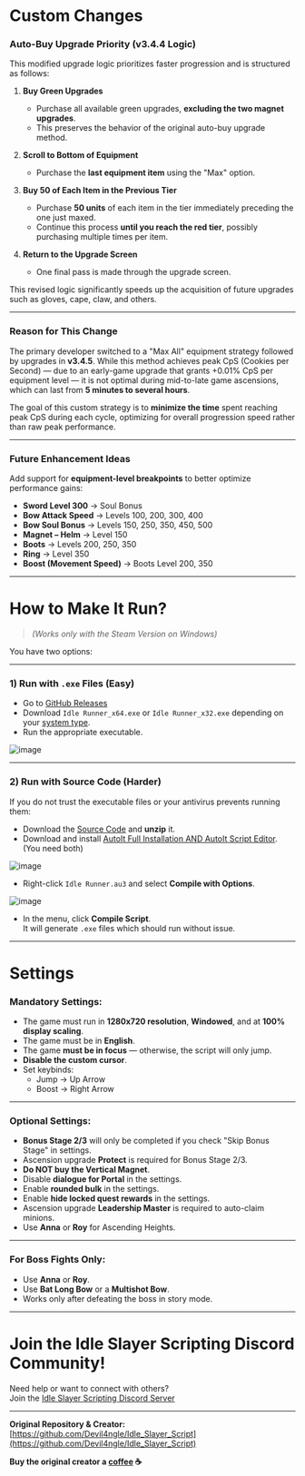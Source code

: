 # Custom Changes

### Auto-Buy Upgrade Priority (v3.4.4 Logic)

This modified upgrade logic prioritizes faster progression and is structured as follows:

1. **Buy Green Upgrades**  
   - Purchase all available green upgrades, **excluding the two magnet upgrades**.  
   - This preserves the behavior of the original auto-buy upgrade method.

2. **Scroll to Bottom of Equipment**  
   - Purchase the **last equipment item** using the "Max" option.

3. **Buy 50 of Each Item in the Previous Tier**  
   - Purchase **50 units** of each item in the tier immediately preceding the one just maxed.  
   - Continue this process **until you reach the red tier**, possibly purchasing multiple times per item.

4. **Return to the Upgrade Screen**  
   - One final pass is made through the upgrade screen.

This revised logic significantly speeds up the acquisition of future upgrades such as gloves, cape, claw, and others.

---

### Reason for This Change

The primary developer switched to a "Max All" equipment strategy followed by upgrades in **v3.4.5**. While this method achieves peak CpS (Cookies per Second) — due to an early-game upgrade that grants +0.01% CpS per equipment level — it is not optimal during mid-to-late game ascensions, which can last from **5 minutes to several hours**.

The goal of this custom strategy is to **minimize the time** spent reaching peak CpS during each cycle, optimizing for overall progression speed rather than raw peak performance.

---

### Future Enhancement Ideas

Add support for **equipment-level breakpoints** to better optimize performance gains:

- **Sword Level 300** → Soul Bonus  
- **Bow Attack Speed** → Levels 100, 200, 300, 400  
- **Bow Soul Bonus** → Levels 150, 250, 350, 450, 500  
- **Magnet – Helm** → Level 150  
- **Boots** → Levels 200, 250, 350  
- **Ring** → Level 350  
- **Boost (Movement Speed)** → Boots Level 200, 350

---

# How to Make It Run?

> *(Works only with the Steam Version on Windows)*

You have two options:

---

### 1) **Run with `.exe` Files** (Easy)

- Go to [GitHub Releases](https://github.com/Devil4ngle/Idle_Slayer_Script/releases)
- Download `Idle Runner_x64.exe` or `Idle Runner_x32.exe` depending on your [system type](https://support.microsoft.com/en-us/windows/32-bit-and-64-bit-windows-frequently-asked-questions-c6ca9541-8dce-4d48-0415-94a3faa2e13d).
- Run the appropriate executable.

![image](https://github.com/Devil4ngle/Idle_Slayer_Script/assets/101042789/a6224058-0f4b-435e-bca0-45730f9b3dd4)

---

### 2) **Run with Source Code** (Harder)

If you do not trust the executable files or your antivirus prevents running them:

- Download the [Source Code](https://github.com/Devil4ngle/Idle_Slayer_Script/releases) and **unzip** it.
- Download and install [AutoIt Full Installation AND AutoIt Script Editor](https://www.autoitscript.com/site/autoit/downloads/). (You need both)

![image](https://github.com/Devil4ngle/Idle_Slayer_Script/assets/101042789/df50f05b-530e-4777-bfd3-5012adf77baf)

- Right-click `Idle Runner.au3` and select **Compile with Options**.

![image](https://github.com/Devil4ngle/Idle_Slayer_Script/assets/101042789/5dc44eb5-aa9a-435f-82fb-710526cc4795)

- In the menu, click **Compile Script**.  
It will generate `.exe` files which should run without issue.

---

# Settings

### Mandatory Settings:

- The game must run in **1280x720 resolution**, **Windowed**, and at **100% display scaling**.
- The game must be in **English**.
- The game **must be in focus** — otherwise, the script will only jump.
- **Disable the custom cursor**.
- Set keybinds:
  - Jump → Up Arrow
  - Boost → Right Arrow

---

### Optional Settings:

- **Bonus Stage 2/3** will only be completed if you check "Skip Bonus Stage" in settings.
- Ascension upgrade **Protect** is required for Bonus Stage 2/3.
- **Do NOT buy the Vertical Magnet**.
- Disable **dialogue for Portal** in the settings.
- Enable **rounded bulk** in the settings.
- Enable **hide locked quest rewards** in the settings.
- Ascension upgrade **Leadership Master** is required to auto-claim minions.
- Use **Anna** or **Roy** for Ascending Heights.

---

### For Boss Fights Only:

- Use **Anna** or **Roy**.
- Use **Bat Long Bow** or a **Multishot Bow**.
- Works only after defeating the boss in story mode.

---

# Join the Idle Slayer Scripting Discord Community!

Need help or want to connect with others?  
Join the [Idle Slayer Scripting Discord Server](https://discord.gg/aEaBr77UDn)

---

**Original Repository & Creator:**  
[https://github.com/Devil4ngle/Idle_Slayer_Script](https://github.com/Devil4ngle/Idle_Slayer_Script)

**Buy the original creator a [coffee](https://www.buymeacoffee.com/devil4ngle) ☕**
